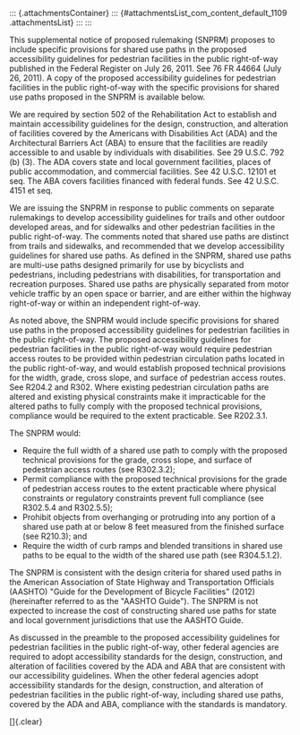 ::: {.attachmentsContainer}
::: {#attachmentsList_com_content_default_1109 .attachmentsList}
:::
:::

This supplemental notice of proposed rulemaking (SNPRM) proposes to
include specific provisions for shared use paths in the proposed
accessibility guidelines for pedestrian facilities in the public
right-of-way published in the Federal Register on July 26, 2011. See 76
FR 44664 (July 26, 2011). A copy of the proposed accessibility
guidelines for pedestrian facilities in the public right-of-way with the
specific provisions for shared use paths proposed in the SNPRM is
available below.

We are required by section 502 of the Rehabilitation Act to establish
and maintain accessibility guidelines for the design, construction, and
alteration of facilities covered by the Americans with Disabilities Act
(ADA) and the Architectural Barriers Act (ABA) to ensure that the
facilities are readily accessible to and usable by individuals with
disabilities. See 29 U.S.C. 792 (b) (3). The ADA covers state and local
government facilities, places of public accommodation, and commercial
facilities. See 42 U.S.C. 12101 et seq. The ABA covers facilities
financed with federal funds. See 42 U.S.C. 4151 et seq.

We are issuing the SNPRM in response to public comments on separate
rulemakings to develop accessibility guidelines for trails and other
outdoor developed areas, and for sidewalks and other pedestrian
facilities in the public right-of-way. The comments noted that shared
use paths are distinct from trails and sidewalks, and recommended that
we develop accessibility guidelines for shared use paths. As defined in
the SNPRM, shared use paths are multi-use paths designed primarily for
use by bicyclists and pedestrians, including pedestrians with
disabilities, for transportation and recreation purposes. Shared use
paths are physically separated from motor vehicle traffic by an open
space or barrier, and are either within the highway right-of-way or
within an independent right-of-way.

As noted above, the SNPRM would include specific provisions for shared
use paths in the proposed accessibility guidelines for pedestrian
facilities in the public right-of-way. The proposed accessibility
guidelines for pedestrian facilities in the public right-of-way would
require pedestrian access routes to be provided within pedestrian
circulation paths located in the public right-of-way, and would
establish proposed technical provisions for the width, grade, cross
slope, and surface of pedestrian access routes. See R204.2 and R302.
Where existing pedestrian circulation paths are altered and existing
physical constraints make it impracticable for the altered paths to
fully comply with the proposed technical provisions, compliance would be
required to the extent practicable. See R202.3.1.

The SNPRM would:

-   Require the full width of a shared use path to comply with the
    proposed technical provisions for the grade, cross slope, and
    surface of pedestrian access routes (see R302.3.2);
-   Permit compliance with the proposed technical provisions for the
    grade of pedestrian access routes to the extent practicable where
    physical constraints or regulatory constraints prevent full
    compliance (see R302.5.4 and R302.5.5);
-   Prohibit objects from overhanging or protruding into any portion of
    a shared use path at or below 8 feet measured from the finished
    surface (see R210.3); and
-   Require the width of curb ramps and blended transitions in shared
    use paths to be equal to the width of the shared use path (see
    R304.5.1.2).

The SNPRM is consistent with the design criteria for shared used paths
in the American Association of State Highway and Transportation
Officials (AASHTO) \"Guide for the Development of Bicycle Facilities\"
(2012) (hereinafter referred to as the \"AASHTO Guide\"). The SNPRM is
not expected to increase the cost of constructing shared use paths for
state and local government jurisdictions that use the AASHTO Guide.

As discussed in the preamble to the proposed accessibility guidelines
for pedestrian facilities in the public right-of-way, other federal
agencies are required to adopt accessibility standards for the design,
construction, and alteration of facilities covered by the ADA and ABA
that are consistent with our accessibility guidelines. When the other
federal agencies adopt accessibility standards for the design,
construction, and alteration of pedestrian facilities in the public
right-of-way, including shared use paths, covered by the ADA and ABA,
compliance with the standards is mandatory.

[]{.clear}
